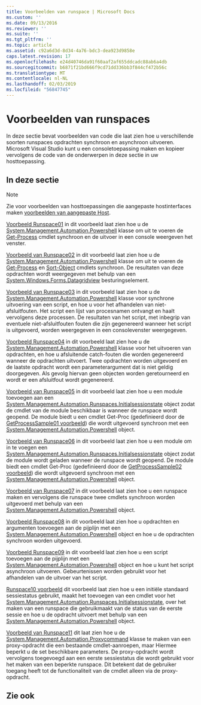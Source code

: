 ```yaml
---
title: Voorbeelden van runspace | Microsoft Docs
ms.custom: ''
ms.date: 09/13/2016
ms.reviewer: ''
ms.suite: ''
ms.tgt_pltfrm: ''
ms.topic: article
ms.assetid: c92a6d3d-8d34-4a76-bdc3-dea923d9858e
caps.latest.revision: 17
ms.openlocfilehash: e24d40746da91f60aaf2af655ddcadc88ab6a4db
ms.sourcegitcommit: b6871f21bd666f9cd71dd336bb3f844cf472b56c
ms.translationtype: MT
ms.contentlocale: nl-NL
ms.lasthandoff: 02/03/2019
ms.locfileid: "56847745"
---
```

# <a name="runspace-samples"></a>Voorbeelden van runspaces

In deze sectie bevat voorbeelden van code die laat zien hoe u verschillende soorten runspaces opdrachten synchroon en asynchroon uitvoeren. Microsoft Visual Studio kunt u een consoletoepassing maken en kopieer vervolgens de code van de onderwerpen in deze sectie in uw hosttoepassing.

## <a name="in-this-section"></a>In deze sectie

> [!NOTE]
> Zie voor voorbeelden van hosttoepassingen die aangepaste hostinterfaces maken [voorbeelden van aangepaste Host](./custom-host-samples.md).

 [Voorbeeld Runspace01](./runspace01-sample.md) in dit voorbeeld laat zien hoe u de [System.Management.Automation.Powershell](/dotnet/api/system.management.automation.powershell) klasse om uit te voeren de [Get-Process](/powershell/module/Microsoft.PowerShell.Management/Get-Process) cmdlet synchroon en de uitvoer in een console weergeven het venster.

 [Voorbeeld van Runspace02](./runspace02-sample.md) in dit voorbeeld laat zien hoe u de [System.Management.Automation.Powershell](/dotnet/api/system.management.automation.powershell) klasse om uit te voeren de [Get-Process](/powershell/module/Microsoft.PowerShell.Management/Get-Process) en [Sort-Object](/powershell/module/Microsoft.PowerShell.Utility/Sort-Object) cmdlets synchroon. De resultaten van deze opdrachten wordt weergegeven met behulp van een [System.Windows.Forms.Datagridview](/dotnet/api/System.Windows.Forms.DataGridView) besturingselement.

 [Voorbeeld van Runspace03](./runspace03-sample.md) in dit voorbeeld laat zien hoe u de [System.Management.Automation.Powershell](/dotnet/api/system.management.automation.powershell) klasse voor synchrone uitvoering van een script, en hoe u voor het afhandelen van niet-afsluitfouten. Het script een lijst van procesnamen ontvangt en haalt vervolgens deze processen. De resultaten van het script, met inbegrip van eventuele niet-afsluitfouten fouten die zijn gegenereerd wanneer het script is uitgevoerd, worden weergegeven in een consolevenster weergegeven.

 [Voorbeeld Runspace04](./runspace04-sample.md) in dit voorbeeld laat zien hoe u de [System.Management.Automation.Powershell](/dotnet/api/system.management.automation.powershell) klasse voor het uitvoeren van opdrachten, en hoe u afsluitende catch-fouten die worden gegenereerd wanneer de opdrachten uitvoert. Twee opdrachten worden uitgevoerd en de laatste opdracht wordt een parameterargument dat is niet geldig doorgegeven. Als gevolg hiervan geen objecten worden geretourneerd en wordt er een afsluitfout wordt gegenereerd.

 [Voorbeeld van Runspace05](./runspace05-sample.md) in dit voorbeeld laat zien hoe u een module toevoegen aan een [System.Management.Automation.Runspaces.Initialsessionstate](/dotnet/api/System.Management.Automation.Runspaces.InitialSessionState) object zodat de cmdlet van de module beschikbaar is wanneer de runspace wordt geopend. De module biedt u een cmdlet Get-Proc (gedefinieerd door de [GetProcessSample01 voorbeeld](../cmdlet/getprocesssample01-sample.md)) die wordt uitgevoerd synchroon met een [System.Management.Automation.Powershell](/dotnet/api/system.management.automation.powershell) object.

 [Voorbeeld van Runspace06](./runspace06-sample.md) in dit voorbeeld laat zien hoe u een module om in te voegen een [System.Management.Automation.Runspaces.Initialsessionstate](/dotnet/api/System.Management.Automation.Runspaces.InitialSessionState) object zodat de module wordt geladen wanneer de runspace wordt geopend. De module biedt een cmdlet Get-Proc (gedefinieerd door de [GetProcessSample02 voorbeeld](../cmdlet/getprocesssample02-sample.md)) die wordt uitgevoerd synchroon met een [System.Management.Automation.Powershell](/dotnet/api/system.management.automation.powershell) object.

 [Voorbeeld van Runspace07](./runspace07-sample.md) in dit voorbeeld laat zien hoe u een runspace maken en vervolgens die runspace twee cmdlets synchroon worden uitgevoerd met behulp van een [System.Management.Automation.Powershell](/dotnet/api/system.management.automation.powershell) object.

 [Voorbeeld Runspace08](./runspace08-sample.md) in dit voorbeeld laat zien hoe u opdrachten en argumenten toevoegen aan de pijplijn met een [System.Management.Automation.Powershell](/dotnet/api/system.management.automation.powershell) object en hoe u de opdrachten synchroon worden uitgevoerd.

 [Voorbeeld Runspace09](./runspace09-sample.md) in dit voorbeeld laat zien hoe u een script toevoegen aan de pijplijn met een [System.Management.Automation.Powershell](/dotnet/api/system.management.automation.powershell) object en hoe u kunt het script asynchroon uitvoeren. Gebeurtenissen worden gebruikt voor het afhandelen van de uitvoer van het script.

 [Runspace10 voorbeeld](./runspace10-sample.md) dit voorbeeld laat zien hoe u een initiële standaard sessiestatus gebruikt, maakt het toevoegen van een cmdlet voor het [System.Management.Automation.Runspaces.Initialsessionstate](/dotnet/api/System.Management.Automation.Runspaces.InitialSessionState), over het maken van een runspace die gebruikmaakt van de status van de eerste sessie en hoe u de opdracht uitvoert met behulp van een [System.Management.Automation.Powershell](/dotnet/api/system.management.automation.powershell) object.

 [Voorbeeld van Runspace11](./runspace11-sample.md) dit laat zien hoe u de [System.Management.Automation.Proxycommand](/dotnet/api/System.Management.Automation.ProxyCommand) klasse te maken van een proxy-opdracht die een bestaande cmdlet-aanroepen, maar Hiermee beperkt u de set beschikbare parameters. De proxy-opdracht wordt vervolgens toegevoegd aan een eerste sessiestatus die wordt gebruikt voor het maken van een beperkte runspace. Dit betekent dat de gebruiker toegang heeft tot de functionaliteit van de cmdlet alleen via de proxy-opdracht.

## <a name="see-also"></a>Zie ook
